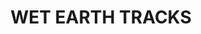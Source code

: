 ---
title: "WET EARTH TRACKS"
price: 0 
desc: "Bez opisa"
img_path: "/assets/img/A.MIG-7438.jpg"
brand: AMMO
available: true
special_offer: false
new: false
soon: false
cat: "Weathering"
subcat: "wet-setovi"
subsubcat: "wet-setovi"
---